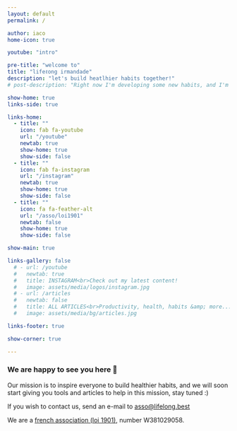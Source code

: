 ```yaml
---
layout: default
permalink: /

author: iaco
home-icon: true

youtube: "intro"

pre-title: "welcome to"
title: "lifeℓong irmandade"
description: "let's build heatlhier habits together!"
# post-description: "Right now I'm developing some new habits, and I'm sharing this adventure with you on <a href='/ig' target='_blank'>Instagram</a> (and soon <a href='/yt' target='_blank'>YouTube</a>)."

show-home: true
links-side: true

links-home:
  - title: ""
    icon: fab fa-youtube
    url: "/youtube"
    newtab: true
    show-home: true
    show-side: false
  - title: ""
    icon: fab fa-instagram
    url: "/instagram"
    newtab: true
    show-home: true
    show-side: false
  - title: ""
    icon: fa fa-feather-alt
    url: "/asso/loi1901"
    newtab: false
    show-home: true
    show-side: false

show-main: true

links-gallery: false
  # - url: /youtube
  #   newtab: true
  #   title: INSTAGRAM<br>Check out my latest content!
  #   image: assets/media/logos/instagram.jpg
  # - url: /articles
  #   newtab: false
  #   title: ALL ARTICLES<br>Productivity, health, habits &amp; more...
  #   image: assets/media/bg/articles.jpg

links-footer: true

show-corner: true

---
```


### We are happy to see you here 🙂

Our mission is to inspire everyone to build healthier habits, and we will soon start giving you tools and articles to help in this mission, stay tuned :)

If you wish to contact us, send an e-mail to  <a href="mailto:asso@lifelong.best">asso@lifelong.best</a>

We are a <a href="/asso/loi1901">french association (loi 1901)</a>, number W381029058.
